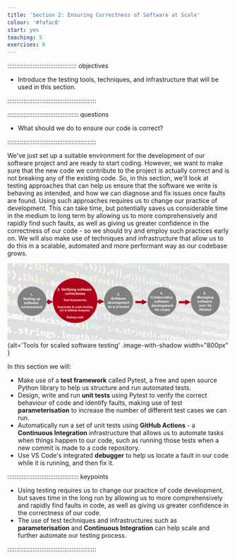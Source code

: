 ```yaml
---
title: 'Section 2: Ensuring Correctness of Software at Scale'
colour: '#fafac8'
start: yes
teaching: 5
exercises: 0
---
```


::::::::::::::::::::::::::::::::::::::: objectives

- Introduce the testing tools, techniques, and infrastructure that will be used in this section.

::::::::::::::::::::::::::::::::::::::::::::::::::

:::::::::::::::::::::::::::::::::::::::: questions

- What should we do to ensure our code is correct?

::::::::::::::::::::::::::::::::::::::::::::::::::

We've just set up a suitable environment for the development of our software project
and are ready to start coding.
However, we want to make sure that the new code we contribute to the project
is actually correct and is not breaking any of the existing code.
So, in this section,
we'll look at testing approaches that can help us ensure
that the software we write is behaving as intended,
and how we can diagnose and fix issues once faults are found.
Using such approaches requires us to change our practice of development.
This can take time, but potentially saves us considerable time
in the medium to long term
by allowing us to more comprehensively and rapidly find such faults,
as well as giving us greater confidence in the correctness of our code -
so we should try and employ such practices early on.
We will also make use of techniques and infrastructure that allow us to do this
in a scalable, automated and more performant way as our codebase grows.

![](fig/section2-overview.png){alt='Tools for scaled software testing' .image-with-shadow width="800px" }

In this section we will:

- Make use of a **test framework** called Pytest,
  a free and open source Python library to help us structure and run automated tests.
- Design, write and run **unit tests** using Pytest
  to verify the correct behaviour of code and identify faults,
  making use of test **parameterisation**
  to increase the number of different test cases we can run.
- Automatically run a set of unit tests using **GitHub Actions** -
  a **Continuous Integration** infrastructure that allows us to
  automate tasks when things happen to our code,
  such as running those tests when a new commit is made to a code repository.
- Use VS Code's integrated **debugger** to
  help us locate a fault in our code while it is running, and then fix it.



:::::::::::::::::::::::::::::::::::::::: keypoints

- Using testing requires us to change our practice of code development, but saves time in the long run by allowing us to more comprehensively and rapidly find faults in code, as well as giving us greater confidence in the correctness of our code.
- The use of test techniques and infrastructures such as **parameterisation** and **Continuous Integration** can help scale and further automate our testing process.

::::::::::::::::::::::::::::::::::::::::::::::::::



